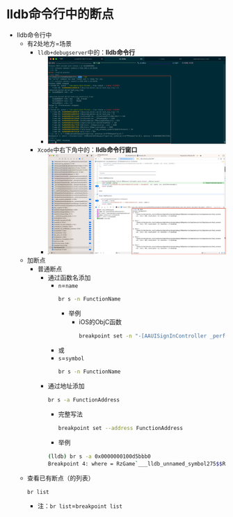 # lldb命令行中的断点

* lldb命令行中
  * 有2处地方=场景
    * `lldb+debugserver`中的：**lldb命令行**
      * ![lldb_command_line_br](../assets/img/lldb_command_line_br.png)
    * `Xcode`中右下角中的：**lldb命令行窗口**
      * ![xcode_bottom_right_lldb_cmd](../assets/img/xcode_bottom_right_lldb_cmd.jpg)
  * 加断点
    * 普通断点
      * 通过函数名添加
        * `n`=`name`
          ```bash
          br s -n FunctionName
          ```
          * 举例
            * iOS的ObjC函数
              ```bash
              breakpoint set -n "-[AAUISignInController _performAuthenticationForAccount:serviceType:inViewController:completion:]"
              ```
        * 或
        * `s`=`symbol`
          ```bash
          br s -n FunctionName
          ```
      * 通过地址添加
        ```bash
        br s -a FunctionAddress
        ```
        * 完整写法
          ```bash
          breakpoint set --address FunctionAddress
          ```
        * 举例
        ```bash
        (lldb) br s -a 0x0000000100d5bbb0
        Breakpoint 4: where = RzGame`___lldb_unnamed_symbol275$$RzGame + 685120, address = 0x0000000100d5bbb0
        ```
  * 查看已有断点（的列表）
    ```bash
    br list
    ```
    * 注：`br list`=`breakpoint list`
